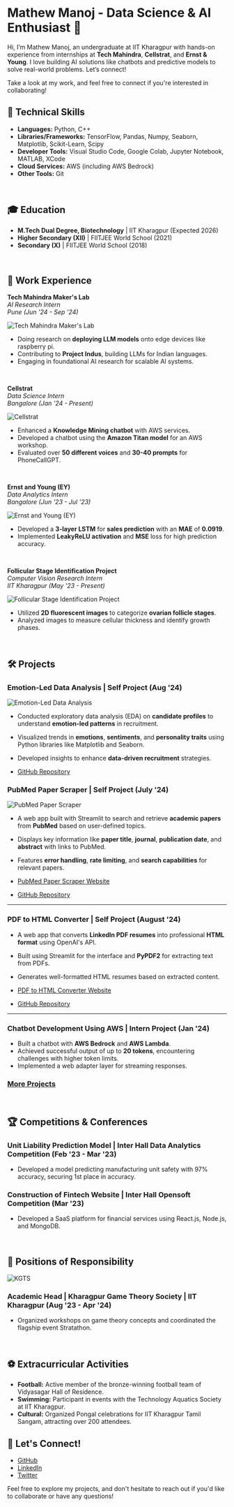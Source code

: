 # Mathew Manoj - Data Science & AI Enthusiast 🌟


Hi, I’m Mathew Manoj, an undergraduate at IIT Kharagpur with hands-on experience from internships at **Tech Mahindra**, **Cellstrat**, and **Ernst & Young**. I love building AI solutions like chatbots and predictive models to solve real-world problems. Let’s connect!

Take a look at my work, and feel free to connect if you're interested in collaborating!

## 🚀 Technical Skills
- **Languages:** Python, C++
- **Libraries/Frameworks:** TensorFlow, Pandas, Numpy, Seaborn, Matplotlib, Scikit-Learn, Scipy
- **Developer Tools:** Visual Studio Code, Google Colab, Jupyter Notebook, MATLAB, XCode
- **Cloud Services:** AWS (including AWS Bedrock)
- **Other Tools:** Git

<br>

## 🎓 Education
- **M.Tech Dual Degree, Biotechnology** | IIT Kharagpur (Expected 2026)
- **Higher Secondary (XII)**            | FIITJEE World School (2021)
- **Secondary (X)**                     | FIITJEE World School (2018)

<br>

## 💼 Work Experience

**Tech Mahindra Maker's Lab**  
*AI Research Intern*  
*Pune (Jun '24 - Sep '24)*

![Tech Mahindra Maker's Lab](assets/img/Makers_lab.png)  

- Doing research on **deploying LLM models** onto edge devices like raspberry pi.
- Contributing to **Project Indus**, building LLMs for Indian languages.
- Engaging in foundational AI research for scalable AI systems.

<br>

**Cellstrat**  
*Data Science Intern*  
*Bangalore (Jan '24 - Present)*

![Cellstrat](assets/img/Cellstrat.png)  

- Enhanced a **Knowledge Mining chatbot** with AWS services.
- Developed a chatbot using the **Amazon Titan model** for an AWS workshop.
- Evaluated over **50 different voices** and **30-40 prompts** for PhoneCallGPT.

<br>

**Ernst and Young (EY)**  
*Data Analytics Intern*  
*Bangalore (Jun '23 - Jul '23)*

![Ernst and Young (EY)](assets/img/EY.jpeg)  

- Developed a **3-layer LSTM** for **sales prediction** with an **MAE** of **0.0919**.
- Implemented **LeakyReLU activation** and **MSE** loss for high prediction accuracy.

<br>

**Follicular Stage Identification Project**  
*Computer Vision Research Intern*  
*IIT Kharagpur (May '23 - Present)*

![Follicular Stage Identification Project](assets/img/SMST.png)  

- Utilized **2D fluorescent images** to categorize **ovarian follicle stages**.
- Analyzed images to measure cellular thickness and identify growth phases.

<br>

## 🛠️ Projects

### Emotion-Led Data Analysis | Self Project (Aug '24)
![Emotion-Led Data Analysis](assets/project_images/emotional_EDA.png)  
- Conducted exploratory data analysis (EDA) on **candidate profiles** to understand **emotion-led patterns** in recruitment.
- Visualized trends in **emotions**, **sentiments**, and **personality traits** using Python libraries like Matplotlib and Seaborn.
- Developed insights to enhance **data-driven recruitment** strategies.

- [GitHub Repository](https://github.com/mathew-2/Emotion-Led-Candidate-Analysis)

### PubMed Paper Scraper | Self Project (July '24)
![PubMed Paper Scraper](assets/project_images/pubmed_paper_scraper.png.png)  
- A web app built with Streamlit to search and retrieve **academic papers** from **PubMed** based on user-defined topics.
- Displays key information like **paper title**, **journal**, **publication date**, and **abstract** with links to PubMed.
- Features **error handling**, **rate limiting**, and **search capabilities** for relevant papers.

- [PubMed Paper Scraper Website](https://pubmed-paper-scraper.streamlit.app/)
- [GitHub Repository](https://github.com/mathew-2/pubmed-paper-scraper)

---

### PDF to HTML Converter | Self Project (August '24)
- A web app that converts **LinkedIn PDF resumes** into professional **HTML format** using OpenAI's API.
- Built using Streamlit for the interface and **PyPDF2** for extracting text from PDFs.
- Generates well-formatted HTML resumes based on extracted content.

- [PDF to HTML Converter Website](https://pdf-to-html-tamsyidwjjlsmqpzz2ekdz.streamlit.app/)
- [GitHub Repository](https://github.com/mathew-2/PDF-To-Html)


---

### Chatbot Development Using AWS | Intern Project (Jan '24)
- Built a chatbot with **AWS Bedrock** and **AWS Lambda**.
- Achieved successful output of up to **20 tokens**, encountering challenges with higher token limits.
- Implemented a web adapter layer for streaming responses.

### [More Projects](projects/README.md)

<br>

## 🏆 Competitions & Conferences
### Unit Liability Prediction Model | Inter Hall Data Analytics Competition (Feb '23 - Mar '23)
- Developed a model predicting manufacturing unit safety with 97% accuracy, securing 1st place in accuracy.

### Construction of Fintech Website | Inter Hall Opensoft Competition (Mar '23)
- Developed a SaaS platform for financial services using React.js, Node.js, and MongoDB.

<br>

## 🏅 Positions of Responsibility
![KGTS](assets/img/kgts.png)

### Academic Head | Kharagpur Game Theory Society | IIT Kharagpur (Aug '23 - Apr '24)
- Organized workshops on game theory concepts and coordinated the flagship event Stratathon.

<br>

## ⚽ Extracurricular Activities
- **Football:** Active member of the bronze-winning football team of Vidyasagar Hall of Residence.
- **Swimming:** Participant in events with the Technology Aquatics Society at IIT Kharagpur.
- **Cultural:** Organized Pongal celebrations for IIT Kharagpur Tamil Sangam, attracting over 200 attendees.

## 🔗 Let's Connect!
- [GitHub](https://github.com/mathew-2)
- [LinkedIn](https://www.linkedin.com/in/mathew-manoj)
- [Twitter](https://x.com/mattdraco13)

Feel free to explore my projects, and don't hesitate to reach out if you'd like to collaborate or have any questions!
